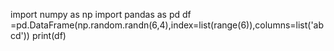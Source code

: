 import numpy as np
import pandas as pd
df =pd.DataFrame(np.random.randn(6,4),index=list(range(6)),columns=list('abcd'))
print(df)
